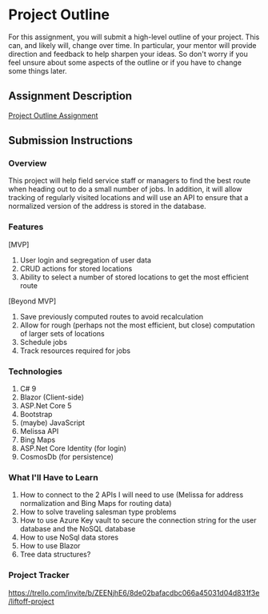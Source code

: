 # Project Outline
For this assignment, you will submit a high-level outline of your project. This can, and likely will, change over time. In particular, your mentor will provide direction and feedback to help sharpen your ideas. So don't worry if you feel unsure about some aspects of the outline or if you have to change some things later.

## Assignment Description
[Project Outline Assignment](https://education.launchcode.org/liftoff/modules/assignments/project-outline)

## Submission Instructions

### Overview
This project will help field service staff or managers to find the best route when heading out to do a small number of jobs. In addition, it will allow tracking of regularly visited locations and will use an API to ensure that a normalized version of the address is stored in the database.
### Features
[MVP]
1. User login and segregation of user data
2. CRUD actions for stored locations
3. Ability to select a number of stored locations to get the most efficient route

[Beyond MVP]
1. Save previously computed routes to avoid recalculation
2. Allow for rough (perhaps not the most efficient, but close) computation of larger sets of locations
3. Schedule jobs
4. Track resources required for jobs
### Technologies
1. C# 9
2. Blazor (Client-side)
3. ASP.Net Core 5
4. Bootstrap
5. (maybe) JavaScript
6. Melissa API
7. Bing Maps
8. ASP.Net Core Identity (for login)
9. CosmosDb (for persistence)
### What I'll Have to Learn
1. How to connect to the 2 APIs I will need to use (Melissa for address normalization and Bing Maps for routing data)
2. How to solve traveling salesman type problems
3. How to use Azure Key vault to secure the connection string for the user database and the NoSQL database
4. How to use NoSql data stores
5. How to use Blazor
6. Tree data structures?
### Project Tracker
https://trello.com/invite/b/ZEENjhE6/8de02bafacdbc066a45031d04d831f3e/liftoff-project
